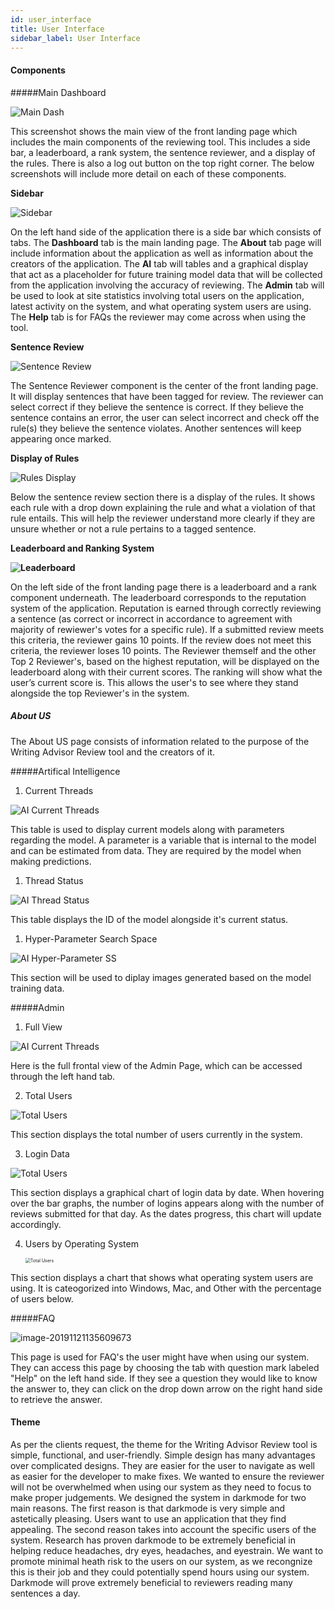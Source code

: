 ```yaml
---
id: user_interface
title: User Interface
sidebar_label: User Interface
---
```


#### Components 

#####Main Dashboard 

![Main Dash](./assets/image-20191120201321307.png) 

This screenshot shows the main view of the front landing page which includes the main components of the reviewing tool. This includes a side bar, a leaderboard, a rank system, the sentence reviewer, and a display of the rules. There is also a log out button on the top right corner. The below screenshots will include more detail on each of these components.  

**Sidebar**

![Sidebar](./assets/image-20191120201345222.png)

On the left hand side of the application there is a side bar which consists of tabs. The **Dashboard** tab is the main landing page. The **About** tab page will include information about the application as well as information about the creators of the application. The **AI** tab will tables and a graphical display that act as a placeholder for future training model data that will be collected from the application involving the accuracy of reviewing. The **Admin** tab will be used to look at site statistics involving total users on the application, latest activity on the system, and what operating system users are using. The **Help** tab is for FAQs the reviewer may come across when using the tool. 

**Sentence Review** 

![Sentence Review](./assets/image-20191120201825336.png)

The Sentence Reviewer component is the center of the front landing page. It will display sentences that have been tagged for review. The reviewer can select correct if they believe the sentence is correct. If they believe the sentence contains an error, the user can select incorrect and check off the rule(s) they believe the sentence violates. Another sentences will keep appearing once marked.  

**Display of Rules** 

![Rules Display](./assets/image-20191120201911454.png)

Below the sentence review section there is a display of the rules. It shows each rule with a drop down explaining the rule and what a violation of that rule entails. This will help the reviewer understand more clearly if they are unsure whether or not a rule pertains to a tagged sentence. 

**Leaderboard and Ranking System**

**![Leaderboard](./assets/image-20191120202009656.png)**

On the left side of the front landing page there is a leaderboard and a rank component underneath. The leaderboard corresponds to the reputation system of the application. Reputation is earned through correctly reviewing a sentence (as correct or incorrect in accordance to agreement with majority of rewiewer's votes for a specific rule). If a submitted review meets this criteria, the reviewer gains 10 points. If the review does not meet this criteria, the reviewer loses 10 points. The Reviewer themself and the other Top 2 Reviewer's, based on the highest reputation, will be displayed on the leaderboard along with their current scores. The ranking will show what the user’s current score is. This allows the user's to see where they stand alongside the top Reviewer's in the system. 

##### About US

The About US page consists of information related to the purpose of the Writing Advisor Review tool and the creators of it. 

#####Artifical Intelligence 

1. Current Threads

![AI Current Threads](./assets/image-20191121141824133.png)

This table is used to display current models along with parameters regarding the model. A parameter is a variable that is internal to the model and can be estimated from data. They are required by the model when making predictions. 

1. Thread Status

![AI Thread Status](./assets/image-20191121141840251.png)

This table displays the ID of the model alongside it's current status. 

1. Hyper-Parameter Search Space 

![AI Hyper-Parameter SS](./assets/image-20191121141906858.png)

This section will be used to diplay images generated based on the model training data. 

#####Admin

1.   Full View

![AI Current Threads](./assets/image-20191120200859600.png)

Here is the full frontal view of the Admin Page, which can be accessed through the left hand tab. 

2. Total Users

![Total Users](./assets/image-20191120200919947.png)

This section displays the total number of users currently in the system. 

3. Login Data

![Total Users](./assets/image-20191120200948666.png)

This section displays a graphical chart of login data by date. When hovering over the bar graphs, the number of logins appears along with the number of reviews submitted for that day. As the dates progress, this chart will update accordingly. 

4. Users by Operating System

   <img src="./assets/image-20191120201007799.png" alt="Total Users" style="zoom:50%;" />

This section displays a chart that shows what operating system users are using. It is cateogorized into Windows, Mac, and Other with the percentage of users below. 

#####FAQ

<img src="./assets/image-20191121135609673.png" alt="image-20191121135609673"  />

This page is used for FAQ's the user might have when using our system. They can access this page by choosing the tab with question mark labeled "Help" on the left hand side. If they see a question they would like to know the answer to, they can click on the drop down arrow on the right hand side to retrieve the answer. 

#### Theme

As per the clients request, the theme for the Writing Advisor Review tool is simple, functional, and user-friendly. Simple design has many advantages over complicated designs. They are easier for the user to navigate as well as easier for the developer to make fixes. We wanted to ensure the reviewer will not be overwhelmed when using our system as they need to focus to make proper judgements. We designed the system in darkmode for two main reasons. The first reason is that darkmode is very simple and astetically pleasing. Users want to use an application that they find appealing. The second reason takes into account the specific users of the system. Research has proven darkmode to be extremely beneficial in helping reduce headaches, dry eyes, headaches, and eyestrain. We want to promote minimal heath risk to the users on our system, as we recongnize this is their job and they could potentially spend hours using our system. Darkmode will prove extremely beneficial to reviewers reading many sentences a day. 